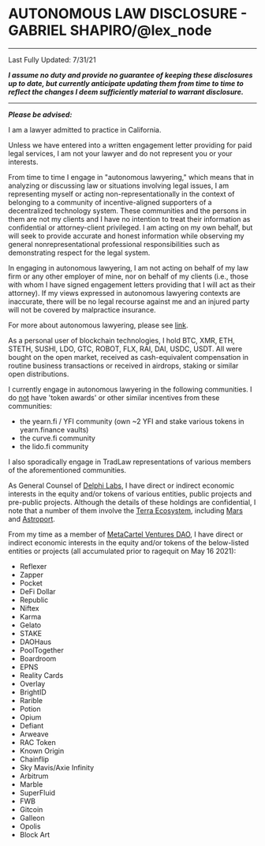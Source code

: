 # AUTONOMOUS LAW DISCLOSURE - GABRIEL SHAPIRO/@lex_node

----
Last Fully Updated: 7/31/21

***I assume no duty and provide no guarantee of keeping these disclosures up to date, but currently anticipate updating them from time to time to reflect the changes I deem sufficiently material to warrant disclosure.***

----

***Please be advised:***

I am a lawyer admitted to practice in California. 

Unless we have entered into a written engagement letter providing for paid legal services, I am not your lawyer and do not represent you or your interests.

From time to time I engage in "autonomous lawyering," which means that in analyzing or discussing law or situations involving legal issues, I am representing myself or acting non-representationally in the context of belonging to a community of incentive-aligned supporters of a decentralized technology system. These communities and the persons in them are not my clients and I have no intention to treat their information as confidential or attorney-client privileged. I am acting on my own behalf, but will seek to provide accurate and honest information while observing my general nonrepresentational professional responsibilities such as demonstrating respect for the legal system. 

In engaging in autonomous lawyering, I am not acting on behalf of my law firm or any other employer of mine, nor on behalf of my clients (i.e., those with whom I have signed engagement letters providing that I will act as their attorney). If my views expressed in autonomous lawyering contexts are inaccurate, there will be no legal recourse against me and an injured party will not be covered by malpractice insurance.

For more about autonomous lawyering, please see [link](https://lexnode.substack.com/p/autonomous-lawyering). 

As a personal user of blockchain technologies, I hold BTC, XMR, ETH, STETH, SUSHI, LDO, GTC, ROBOT, FLX, RAI, DAI, USDC, USDT. All were bought on the open market, received as cash-equivalent compensation in routine business transactions or received in airdrops, staking or similar open distributions. 

I currently engage in autonomous lawyering in the following communities. I do <u>not</u> have 'token awards' or other similar incentives from these communities:
*  the yearn.fi / YFI community (own ~2 YFI and stake various tokens in yearn.finance vaults)
*  the curve.fi community 
*  the lido.fi community

I also sporadically engage in TradLaw representations of various members of the aforementioned communities. 

As General Counsel of [Delphi Labs](https://www.delphidigital.io/consulting/), I have direct or indirect economic interests in the equity and/or tokens of various entities, public projects and pre-public projects. Although the details of these holdings are confidential, I note that a number of them involve the [Terra Ecosystem](https://docs.terra.money/ecosystem.html), including [Mars](https://twitter.com/mars_protocol) and [Astroport](https://twitter.com/astroport_fi). 

From my time as a member of [MetaCartel Ventures DAO](https://metacartel.xyz/), I have direct or indirect economic interests in the equity and/or tokens of the below-listed entities or projects (all accumulated prior to ragequit on May 16 2021):

* Reflexer
* Zapper
* Pocket
* DeFi Dollar
* Republic 
* Niftex
* Karma
* Gelato
* STAKE
* DAOHaus
* PoolTogether
* Boardroom
* EPNS
* Reality Cards
* Overlay
* BrightID
* Rarible
* Potion
* Opium
* Defiant
* Arweave
* RAC Token
* Known Origin
* Chainflip
* Sky Mavis/Axie Infinity
* Arbitrum
* Marble
* SuperFluid
* FWB
* Gitcoin
* Galleon
* Opolis
* Block Art
